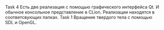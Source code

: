 Task 4
Есть две реализация с помощью графического интерфейса Qt. И обычное консольное представление в CLion. 
Реализации находятся в соответсвующих папках.
Task 1 
Вращение твердого тела с помощью SDL и OpenGL.
